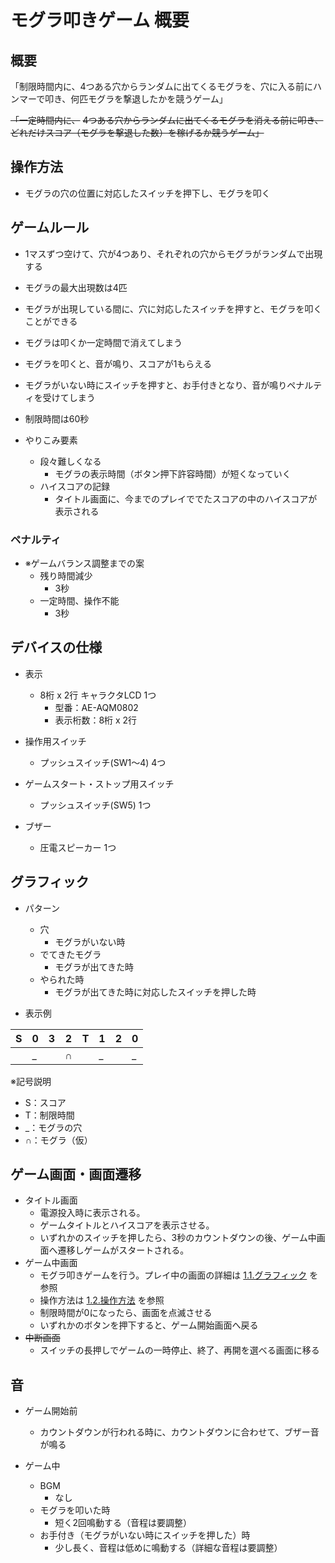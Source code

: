 # モグラ叩きゲーム 概要

## 概要

「制限時間内に、4つある穴からランダムに出てくるモグラを、穴に入る前にハンマーで叩き、何匹モグラを撃退したかを競うゲーム」

~~「一定時間内に、~~
~~4つある穴からランダムに出てくるモグラを消える前に叩き、~~
~~どれだけスコア（モグラを撃退した数）を稼げるか競うゲーム」~~

## 操作方法

- モグラの穴の位置に対応したスイッチを押下し、モグラを叩く


## ゲームルール

- 1マスずつ空けて、穴が4つあり、それぞれの穴からモグラがランダムで出現する
- モグラの最大出現数は4匹
- モグラが出現している間に、穴に対応したスイッチを押すと、モグラを叩くことができる
- モグラは叩くか一定時間で消えてしまう
- モグラを叩くと、音が鳴り、スコアが1もらえる
- モグラがいない時にスイッチを押すと、お手付きとなり、音が鳴りペナルティを受けてしまう
- 制限時間は60秒

- やりこみ要素
  - 段々難しくなる
    - モグラの表示時間（ボタン押下許容時間）が短くなっていく
  - ハイスコアの記録
    - タイトル画面に、今までのプレイででたスコアの中のハイスコアが表示される

### ペナルティ

- ※ゲームバランス調整までの案
  - 残り時間減少
    - 3秒
  - 一定時間、操作不能
    - 3秒

## デバイスの仕様

- 表示
  - 8桁 x 2行 キャラクタLCD 1つ
    - 型番：AE-AQM0802
    - 表示桁数：8桁 x 2行

- 操作用スイッチ
  - プッシュスイッチ(SW1～4) 4つ

- ゲームスタート・ストップ用スイッチ
  - プッシュスイッチ(SW5) 1つ

- ブザー
  - 圧電スピーカー 1つ

## グラフィック

- パターン
  - 穴
    - モグラがいない時
  - でてきたモグラ
    - モグラが出てきた時
  - やられた時
    - モグラが出てきた時に対応したスイッチを押した時

- 表示例

| S   | 0   | 3   | 2   | T   | 1   | 2   | 0   |
| --- | --- | --- | --- | --- | --- | --- | --- |
|     | _   |     | ∩   |     | _   |     | _   |

※記号説明
- S：スコア
- T：制限時間
- _：モグラの穴
- ∩：モグラ（仮）

## ゲーム画面・画面遷移

- タイトル画面
  - 電源投入時に表示される。
  - ゲームタイトルとハイスコアを表示させる。
  - いずれかのスイッチを押したら、3秒のカウントダウンの後、ゲーム中画面へ遷移しゲームがスタートされる。
- ゲーム中画面
  - モグラ叩きゲームを行う。プレイ中の画面の詳細は [1.1.グラフィック](#グラフィック) を参照
  - 操作方法は [1.2.操作方法](#操作方法) を参照
  - 制限時間が0になったら、画面を点滅させる
  - いずれかのボタンを押下すると、ゲーム開始画面へ戻る
- ~~中断画面~~
  - スイッチの長押しでゲームの一時停止、終了、再開を選べる画面に移る

## 音

- ゲーム開始前
  - カウントダウンが行われる時に、カウントダウンに合わせて、ブザー音が鳴る

- ゲーム中
  - BGM
    - なし
  - モグラを叩いた時
    - 短く2回鳴動する（音程は要調整）
  - お手付き（モグラがいない時にスイッチを押した）時
    - 少し長く、音程は低めに鳴動する（詳細な音程は要調整）

